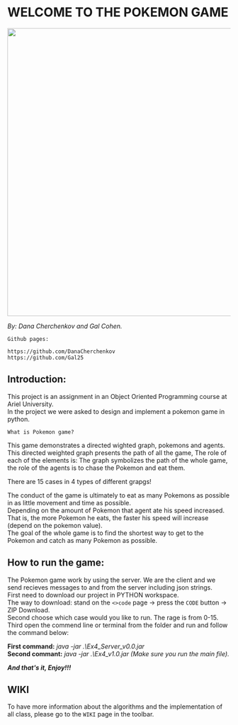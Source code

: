 # WELCOME TO THE POKEMON GAME


<img src="https://user-images.githubusercontent.com/92858287/148678303-1e8d01dd-1e04-4660-ba2d-a86875e3b2e0.jpg" width="650">


_By: Dana Cherchenkov and Gal Cohen._
```
Github pages:

https://github.com/DanaCherchenkov 
https://github.com/Gal25
```




## Introduction:
This project is an assignment in an Object Oriented Programming course at Ariel University.\
In the project we were asked to design and implement a pokemon game in python.

```
What is Pokemon game?
```
This game demonstrates a directed wighted graph, pokemons and agents.\
This directed weighted graph presents the path of all the game, 
The role of each of the elements is: The graph symbolizes the path of the whole game, the role of the agents is to chase the Pokemon and eat them.

There are 15 cases in 4 types of different grapgs!

The conduct of the game is ultimately to eat as many Pokemons as possible in as little movement and time as possible.\
Depending on the amount of Pokemon that agent ate his speed increased. That is, the more Pokemon he eats, the faster his speed will increase (depend on the pokemon value).\
The goal of the whole game is to find the shortest way to get to the Pokemon and catch as many Pokemon as possible.



## How to run the game:

The Pokemon game work by using the server. We are the client and we send recieves messages to and from the server including json strings.\
First need to download our project in PYTHON workspace.\
The way to download: stand on the `<>code` page -> press the `CODE` button -> ZIP Download.\
Second choose which case would you like to run. The rage is from 0-15.\
Third open the commend line or terminal from the folder and run and follow the command below:

**First command:**  _java -jar .\Ex4_Server_v0.0.jar <caseID>_ \
**Second commant:** _java -jar .\Ex4_v1.0.jar_    _(Make sure you run the main file)._
  
**_And that's it, Enjoy!!!_**

  
  
## WIKI
To have more information about the algorithms and the implementation of all class, please go to the `WIKI` page in the toolbar.









